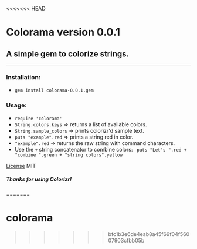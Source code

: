 <<<<<<< HEAD
# Colorama version 0.0.1

## A simple gem to colorize strings.
---
### Installation:
* `gem install colorama-0.0.1.gem`

### Usage:
* `require 'colorama'`
* `String.colors.keys` => returns a list of available colors.
* `String.sample_colors` => prints colorizr'd sample text.
* `puts "example".red`  => prints a string red in color.
* `"example".red`  =>  returns the raw string with command characters.
* Use the `+` string concatenator to combine colors:
` puts "Let's ".red + "combine ".green + "string colors".yellow`

[License](https://opensource.org/licenses/MIT) MIT
##### Thanks for using Colorizr!
=======
# colorama
>>>>>>> bfc1b3e6de4eab8a45f69f04f56007903cfbb05b
